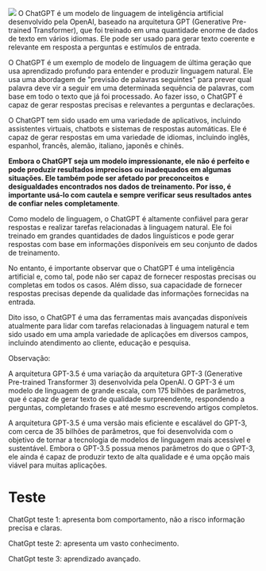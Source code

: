 ![](https://upload.wikimedia.org/wikipedia/commons/0/04/ChatGPT_logo.svg)
O ChatGPT é um modelo de linguagem de inteligência artificial desenvolvido pela OpenAI, baseado na arquitetura GPT (Generative Pre-trained Transformer), que foi treinado em uma quantidade enorme de dados de texto em vários idiomas. Ele pode ser usado para gerar texto coerente e relevante em resposta a perguntas e estímulos de entrada.

O ChatGPT é um exemplo de modelo de linguagem de última geração que usa aprendizado profundo para entender e produzir linguagem natural. Ele usa uma abordagem de "previsão de palavras seguintes" para prever qual palavra deve vir a seguir em uma determinada sequência de palavras, com base em todo o texto que já foi processado. Ao fazer isso, o ChatGPT é capaz de gerar respostas precisas e relevantes a perguntas e declarações.

O ChatGPT tem sido usado em uma variedade de aplicativos, incluindo assistentes virtuais, chatbots e sistemas de respostas automáticas. Ele é capaz de gerar respostas em uma variedade de idiomas, incluindo inglês, espanhol, francês, alemão, italiano, japonês e chinês.

**Embora o ChatGPT seja um modelo impressionante, ele não é perfeito e pode produzir resultados imprecisos ou inadequados em algumas situações. Ele também pode ser afetado por preconceitos e desigualdades encontrados nos dados de treinamento. Por isso, é importante usá-lo com cautela e sempre verificar seus resultados antes de confiar neles completamente**.




Como modelo de linguagem, o ChatGPT é altamente confiável para gerar respostas e realizar tarefas relacionadas à linguagem natural. Ele foi treinado em grandes quantidades de dados linguísticos e pode gerar respostas com base em informações disponíveis em seu conjunto de dados de treinamento.

No entanto, é importante observar que o ChatGPT é uma inteligência artificial e, como tal, pode não ser capaz de fornecer respostas precisas ou completas em todos os casos. Além disso, sua capacidade de fornecer respostas precisas depende da qualidade das informações fornecidas na entrada.

Dito isso, o ChatGPT é uma das ferramentas mais avançadas disponíveis atualmente para lidar com tarefas relacionadas à linguagem natural e tem sido usado em uma ampla variedade de aplicações em diversos campos, incluindo atendimento ao cliente, educação e pesquisa.

Observação:

A arquitetura GPT-3.5 é uma variação da arquitetura GPT-3 (Generative Pre-trained Transformer 3) desenvolvida pela OpenAI. O GPT-3 é um modelo de linguagem de grande escala, com 175 bilhões de parâmetros, que é capaz de gerar texto de qualidade surpreendente, respondendo a perguntas, completando frases e até mesmo escrevendo artigos completos.

A arquitetura GPT-3.5 é uma versão mais eficiente e escalável do GPT-3, com cerca de 35 bilhões de parâmetros, que foi desenvolvida com o objetivo de tornar a tecnologia de modelos de linguagem mais acessível e sustentável. Embora o GPT-3.5 possua menos parâmetros do que o GPT-3, ele ainda é capaz de produzir texto de alta qualidade e é uma opção mais viável para muitas aplicações.


# **Teste**

ChatGpt teste 1: apresenta bom comportamento, não a risco informação precisa e claras.

ChatGpt teste 2: apresenta um vasto conhecimento.

ChatGpt teste 3: aprendizado avançado.
